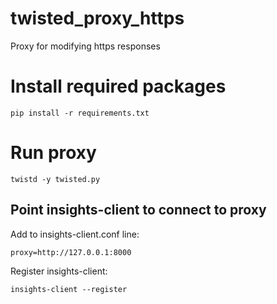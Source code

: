 # twisted_proxy_https
Proxy for modifying https responses

# Install required packages
	pip install -r requirements.txt

# Run proxy
	twistd -y twisted.py 
## Point insights-client to connect to proxy
Add to insights-client.conf line:

	proxy=http://127.0.0.1:8000
Register insights-client:

	insights-client --register